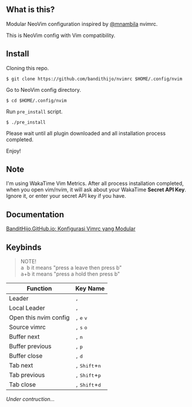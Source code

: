 ## What is this?

Modular NeoVim configuration inspired by [@mnambila](https://github.com/mnabila/nvimrc) nvimrc.

This is NeoVim config with Vim compatibility.

## Install

Cloning this repo.

```
$ git clone https://github.com/bandithijo/nvimrc $HOME/.config/nvim
```

Go to NeoVim config directory.

```
$ cd $HOME/.config/nvim
```

Run `pre_install` script.

```
$ ./pre_install
```

Please wait until all plugin downloaded and all installation process completed.

Enjoy!

## Note

I'm using WakaTime Vim Metrics. After all process installation completed, when you open vim/nvim, it will ask about your WakaTime **Secret API Key**. Ignore it, or enter your secret API key if you have.


## Documentation

[BanditHijo.GitHub.io: Konfigurasi Vimrc yang Modular](https://bandithijo.github.io/blog/konfigurasi-vimrc-yang-modular)

## Keybinds

> NOTE!<br>
> <kbd>a</kbd>&nbsp;&nbsp;<kbd>b</kbd> it means "press a leave then press b"<br>
> <kbd>a</kbd>+<kbd>b</kbd> it means "press a hold then  press b"

  | Function              | Key Name                                   |
  |-----------------------|--------------------------------------------|
  | Leader                | <kbd>,</kbd>                               |
  | Local Leader          | <kbd>,</kbd>                               |
  | Open this nvim config | <kbd>,</kbd> <kbd>e</kbd> <kbd>v</kbd>     |
  | Source vimrc          | <kbd>,</kbd> <kbd>s</kbd> <kbd>o</kbd>     |
  | Buffer next           | <kbd>,</kbd> <kbd>n</kbd>                  |
  | Buffer previous       | <kbd>,</kbd> <kbd>p</kbd>                  |
  | Buffer close          | <kbd>,</kbd> <kbd>d</kbd>                  |
  | Tab next              | <kbd>,</kbd> <kbd>Shift</kbd>+<kbd>n</kbd> |
  | Tab previous          | <kbd>,</kbd> <kbd>Shift</kbd>+<kbd>p</kbd> |
  | Tab close             | <kbd>,</kbd> <kbd>Shift</kbd>+<kbd>d</kbd> |

*Under contruction...*
